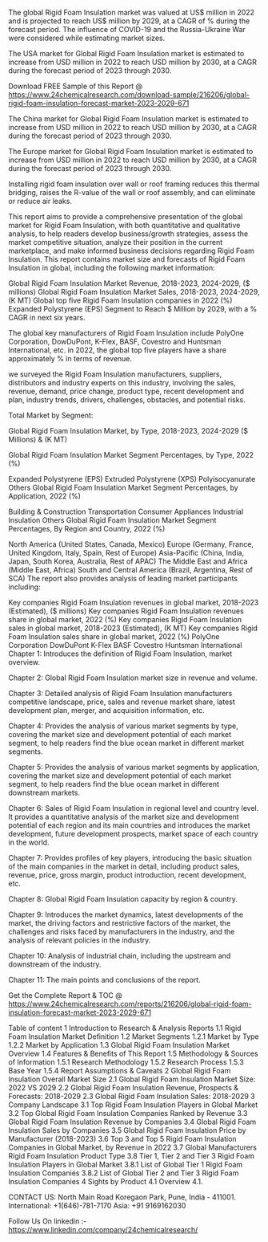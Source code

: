 The global Rigid Foam Insulation market was valued at US$ million in 2022 and is projected to reach US$ million by 2029, at a CAGR of % during the forecast period. The influence of COVID-19 and the Russia-Ukraine War were considered while estimating market sizes.

The USA market for Global Rigid Foam Insulation   market is estimated to increase from USD million in 2022 to reach USD million by 2030, at a CAGR during the forecast period of 2023 through 2030.

Download FREE Sample of this Report @ https://www.24chemicalresearch.com/download-sample/216206/global-rigid-foam-insulation-forecast-market-2023-2029-671

The China market for Global Rigid Foam Insulation  market is estimated to increase from USD million in 2022 to reach USD million by 2030, at a CAGR during the forecast period of 2023 through 2030.

The Europe market for Global Rigid Foam Insulation  market is estimated to increase from USD million in 2022 to reach USD million by 2030, at a CAGR during the forecast period of 2023 through 2030.

Installing rigid foam insulation over wall or roof framing reduces this thermal bridging, raises the R-value of the wall or roof assembly, and can eliminate or reduce air leaks.

This report aims to provide a comprehensive presentation of the global market for Rigid Foam Insulation, with both quantitative and qualitative analysis, to help readers develop business/growth strategies, assess the market competitive situation, analyze their position in the current marketplace, and make informed business decisions regarding Rigid Foam Insulation. This report contains market size and forecasts of Rigid Foam Insulation in global, including the following market information:

Global Rigid Foam Insulation Market Revenue, 2018-2023, 2024-2029, ($ millions)
Global Rigid Foam Insulation Market Sales, 2018-2023, 2024-2029, (K MT)
Global top five Rigid Foam Insulation companies in 2022 (%)
Expanded Polystyrene (EPS) Segment to Reach $ Million by 2029, with a % CAGR in next six years.

The global key manufacturers of Rigid Foam Insulation include PolyOne Corporation, DowDuPont, K-Flex, BASF, Covestro and Huntsman International, etc. in 2022, the global top five players have a share approximately % in terms of revenue.

we surveyed the Rigid Foam Insulation manufacturers, suppliers, distributors and industry experts on this industry, involving the sales, revenue, demand, price change, product type, recent development and plan, industry trends, drivers, challenges, obstacles, and potential risks.

Total Market by Segment:

Global Rigid Foam Insulation Market, by Type, 2018-2023, 2024-2029 ($ Millions) & (K MT)

Global Rigid Foam Insulation Market Segment Percentages, by Type, 2022 (%)

Expanded Polystyrene (EPS)
Extruded Polystyrene (XPS)
Polyisocyanurate
Others
Global Rigid Foam Insulation Market Segment Percentages, by Application, 2022 (%)

Building & Construction
Transportation
Consumer Appliances
Industrial Insulation
Others
Global Rigid Foam Insulation Market Segment Percentages, By Region and Country, 2022 (%)

North America (United States, Canada, Mexico)
Europe (Germany, France, United Kingdom, Italy, Spain, Rest of Europe)
Asia-Pacific (China, India, Japan, South Korea, Australia, Rest of APAC)
The Middle East and Africa (Middle East, Africa)
South and Central America (Brazil, Argentina, Rest of SCA)
The report also provides analysis of leading market participants including:

Key companies Rigid Foam Insulation revenues in global market, 2018-2023 (Estimated), ($ millions)
Key companies Rigid Foam Insulation revenues share in global market, 2022 (%)
Key companies Rigid Foam Insulation sales in global market, 2018-2023 (Estimated), (K MT)
Key companies Rigid Foam Insulation sales share in global market, 2022 (%)
PolyOne Corporation
DowDuPont
K-Flex
BASF
Covestro
Huntsman International
Chapter 1: Introduces the definition of Rigid Foam Insulation, market overview.

Chapter 2: Global Rigid Foam Insulation market size in revenue and volume.

Chapter 3: Detailed analysis of Rigid Foam Insulation manufacturers competitive landscape, price, sales and revenue market share, latest development plan, merger, and acquisition information, etc.

Chapter 4: Provides the analysis of various market segments by type, covering the market size and development potential of each market segment, to help readers find the blue ocean market in different market segments.

Chapter 5: Provides the analysis of various market segments by application, covering the market size and development potential of each market segment, to help readers find the blue ocean market in different downstream markets.

Chapter 6: Sales of Rigid Foam Insulation in regional level and country level. It provides a quantitative analysis of the market size and development potential of each region and its main countries and introduces the market development, future development prospects, market space of each country in the world.

Chapter 7: Provides profiles of key players, introducing the basic situation of the main companies in the market in detail, including product sales, revenue, price, gross margin, product introduction, recent development, etc.

Chapter 8: Global Rigid Foam Insulation capacity by region & country.

Chapter 9: Introduces the market dynamics, latest developments of the market, the driving factors and restrictive factors of the market, the challenges and risks faced by manufacturers in the industry, and the analysis of relevant policies in the industry.

Chapter 10: Analysis of industrial chain, including the upstream and downstream of the industry.

Chapter 11: The main points and conclusions of the report.

Get the Complete Report & TOC @ https://www.24chemicalresearch.com/reports/216206/global-rigid-foam-insulation-forecast-market-2023-2029-671

Table of content
1 Introduction to Research & Analysis Reports
1.1 Rigid Foam Insulation Market Definition
1.2 Market Segments
1.2.1 Market by Type
1.2.2 Market by Application
1.3 Global Rigid Foam Insulation Market Overview
1.4 Features & Benefits of This Report
1.5 Methodology & Sources of Information
1.5.1 Research Methodology
1.5.2 Research Process
1.5.3 Base Year
1.5.4 Report Assumptions & Caveats
2 Global Rigid Foam Insulation Overall Market Size
2.1 Global Rigid Foam Insulation Market Size: 2022 VS 2029
2.2 Global Rigid Foam Insulation Revenue, Prospects & Forecasts: 2018-2029
2.3 Global Rigid Foam Insulation Sales: 2018-2029
3 Company Landscape
3.1 Top Rigid Foam Insulation Players in Global Market
3.2 Top Global Rigid Foam Insulation Companies Ranked by Revenue
3.3 Global Rigid Foam Insulation Revenue by Companies
3.4 Global Rigid Foam Insulation Sales by Companies
3.5 Global Rigid Foam Insulation Price by Manufacturer (2018-2023)
3.6 Top 3 and Top 5 Rigid Foam Insulation Companies in Global Market, by Revenue in 2022
3.7 Global Manufacturers Rigid Foam Insulation Product Type
3.8 Tier 1, Tier 2 and Tier 3 Rigid Foam Insulation Players in Global Market
3.8.1 List of Global Tier 1 Rigid Foam Insulation Companies
3.8.2 List of Global Tier 2 and Tier 3 Rigid Foam Insulation Companies
4 Sights by Product
4.1 Overview
4.1.

CONTACT US:
North Main Road Koregaon Park, Pune, India - 411001.
International: +1(646)-781-7170
Asia: +91 9169162030

Follow Us On linkedin :- https://www.linkedin.com/company/24chemicalresearch/
